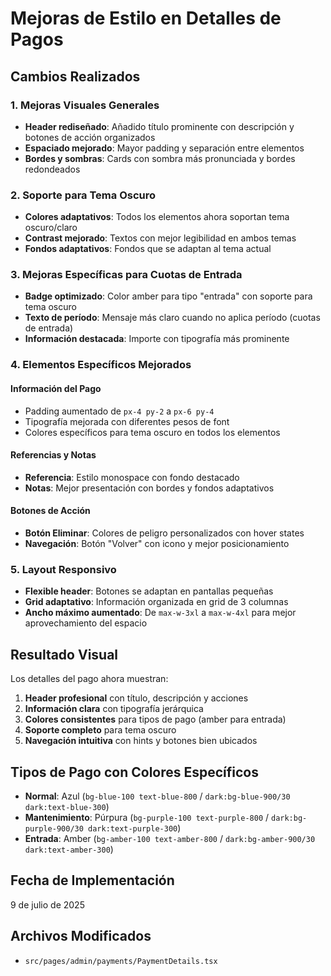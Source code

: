 # Mejoras de Estilo en Detalles de Pagos

## Cambios Realizados

### 1. Mejoras Visuales Generales
- **Header rediseñado**: Añadido título prominente con descripción y botones de acción organizados
- **Espaciado mejorado**: Mayor padding y separación entre elementos
- **Bordes y sombras**: Cards con sombra más pronunciada y bordes redondeados

### 2. Soporte para Tema Oscuro
- **Colores adaptativos**: Todos los elementos ahora soportan tema oscuro/claro
- **Contrast mejorado**: Textos con mejor legibilidad en ambos temas
- **Fondos adaptativos**: Fondos que se adaptan al tema actual

### 3. Mejoras Específicas para Cuotas de Entrada
- **Badge optimizado**: Color amber para tipo "entrada" con soporte para tema oscuro
- **Texto de período**: Mensaje más claro cuando no aplica período (cuotas de entrada)
- **Información destacada**: Importe con tipografía más prominente

### 4. Elementos Específicos Mejorados

#### Información del Pago
- Padding aumentado de `px-4 py-2` a `px-6 py-4`
- Tipografía mejorada con diferentes pesos de font
- Colores específicos para tema oscuro en todos los elementos

#### Referencias y Notas
- **Referencia**: Estilo monospace con fondo destacado
- **Notas**: Mejor presentación con bordes y fondos adaptativos

#### Botones de Acción
- **Botón Eliminar**: Colores de peligro personalizados con hover states
- **Navegación**: Botón "Volver" con icono y mejor posicionamiento

### 5. Layout Responsivo
- **Flexible header**: Botones se adaptan en pantallas pequeñas
- **Grid adaptativo**: Información organizada en grid de 3 columnas
- **Ancho máximo aumentado**: De `max-w-3xl` a `max-w-4xl` para mejor aprovechamiento del espacio

## Resultado Visual

Los detalles del pago ahora muestran:
1. **Header profesional** con título, descripción y acciones
2. **Información clara** con tipografía jerárquica
3. **Colores consistentes** para tipos de pago (amber para entrada)
4. **Soporte completo** para tema oscuro
5. **Navegación intuitiva** con hints y botones bien ubicados

## Tipos de Pago con Colores Específicos

- **Normal**: Azul (`bg-blue-100 text-blue-800` / `dark:bg-blue-900/30 dark:text-blue-300`)
- **Mantenimiento**: Púrpura (`bg-purple-100 text-purple-800` / `dark:bg-purple-900/30 dark:text-purple-300`)
- **Entrada**: Amber (`bg-amber-100 text-amber-800` / `dark:bg-amber-900/30 dark:text-amber-300`)

## Fecha de Implementación
9 de julio de 2025

## Archivos Modificados
- `src/pages/admin/payments/PaymentDetails.tsx`
